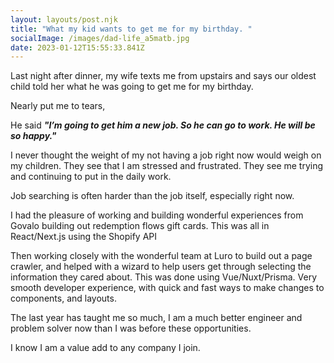 ```yaml
---
layout: layouts/post.njk
title: "What my kid wants to get me for my birthday. "
socialImage: /images/dad-life_a5matb.jpg
date: 2023-01-12T15:55:33.841Z
---
```


Last night after dinner, my wife texts me from upstairs and says our oldest child told her what he was going to get me for my birthday. 

Nearly put me to tears, 

He said ***"I’m going to get him a new job. So he can go to work. He will be so happy."***

I never thought the weight of my not having a job right now would weigh on my children. They see that I am stressed and frustrated. They see me trying and continuing to put in the daily work. 

Job searching is often harder than the job itself, especially right now. 

I had the pleasure of working and building wonderful experiences from Govalo building out redemption flows gift cards.  This was all in React/Next.js using the Shopify API 

Then working closely with the wonderful team at Luro to build out a page crawler, and helped with a wizard to help users get through selecting the information they cared about. This was done using Vue/Nuxt/Prisma. Very smooth developer experience, with quick and fast ways to make changes to components, and layouts. 

The last year has taught me so much, I am a much better engineer and problem solver now than I was before these opportunities. 

I know I am a value add to any company I join. 
